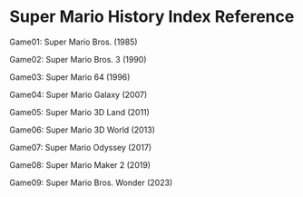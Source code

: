 # Super Mario History Index Reference

Game01: Super Mario Bros. (1985)

Game02: Super Mario Bros. 3 (1990)

Game03: Super Mario 64 (1996)

Game04: Super Mario Galaxy (2007)

Game05: Super Mario 3D Land (2011)

Game06: Super Mario 3D World (2013)

Game07: Super Mario Odyssey (2017)

Game08: Super Mario Maker 2 (2019)

Game09: Super Mario Bros. Wonder (2023)